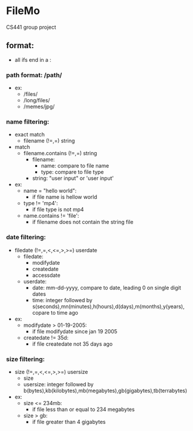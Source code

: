 # FileMo
CS441 group project  

## format:
* all ifs end in a :

### path format: /path/
* ex:
	* /files/
	* /long/files/
	* /memes/jpg/

### name filtering:
* exact match
	* filename (!=,=) string
* match
	* filename.contains (!=,=) string
		* filename:
			* name: compare to file name
			* type: compare to file type
		* string: "user input" or 'user input'
* ex:
	* name = "hello world":			
		* if file name is hellow world
	* type != 'mp4':
		* if file type is not mp4
	* name.contains != 'file': 
		* if filename does not contain the string file

### date filtering:
* filedate (!=,=,<,<=,>,>=) userdate
	* filedate:
		* modifydate
		* createdate
		* accessdate
	* userdate:
		* date: mm-dd-yyyy, compare to date, leading 0 on single digit dates
		* time: integer followed by s(seconds),mn(minutes),h(hours),d(days),m(months),y(years), copare to time ago
* ex:
	* modifydate > 01-19-2005:
		* if file modifydate since jan 19 2005
	* createdate != 35d: 
		* if file createdate not 35 days ago

### size filtering:

* size (!=,=,<,<=,>,>=) usersize
	* size
	* usersize: integer followed by b(bytes),kb(kilobytes),mb(megabytes),gb(gigabytes),tb(terrabytes)
* ex:
	* size <= 234mb:
		* if file less than or equal to 234 megabytes
	* size > gb:
		* if file greater than 4 gigabytes